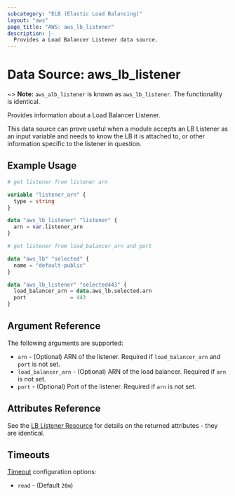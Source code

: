 ```yaml
---
subcategory: "ELB (Elastic Load Balancing)"
layout: "aws"
page_title: "AWS: aws_lb_listener"
description: |-
  Provides a Load Balancer Listener data source.
---
```


# Data Source: aws_lb_listener

~> **Note:** `aws_alb_listener` is known as `aws_lb_listener`. The functionality is identical.

Provides information about a Load Balancer Listener.

This data source can prove useful when a module accepts an LB Listener as an input variable and needs to know the LB it is attached to, or other information specific to the listener in question.

## Example Usage

```terraform
# get listener from listener arn

variable "listener_arn" {
  type = string
}

data "aws_lb_listener" "listener" {
  arn = var.listener_arn
}

# get listener from load_balancer_arn and port

data "aws_lb" "selected" {
  name = "default-public"
}

data "aws_lb_listener" "selected443" {
  load_balancer_arn = data.aws_lb.selected.arn
  port              = 443
}
```

## Argument Reference

The following arguments are supported:

* `arn` - (Optional) ARN of the listener. Required if `load_balancer_arn` and `port` is not set.
* `load_balancer_arn` - (Optional) ARN of the load balancer. Required if `arn` is not set.
* `port` - (Optional) Port of the listener. Required if `arn` is not set.

## Attributes Reference

See the [LB Listener Resource](/docs/providers/aws/r/lb_listener.html) for details on the returned attributes - they are identical.

## Timeouts

[Timeout](https://www.terraform.io/docs/configuration/blocks/resources/syntax.html#operation-timeouts) configuration options:

- `read` - (Default `20m`)
